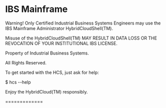 IBS Mainframe
=============

Warning! Only Certified Industrial Business Systems Engineers may use
the IBS Mainframe Administrator HybridCloudShell(TM).

Misuse of the HybridCloudShell(TM) MAY RESULT IN DATA LOSS OR THE
REVOCATION OF YOUR INSTITUTIONAL IBS LICENSE.

Property of Industrial Business Systems.

All Rights Reserved.

To get started with the HCS, just ask for help:

$ hcs --help

Enjoy the HybridCloud(TM) responsibly.

=============
